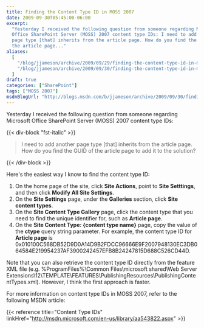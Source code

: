 ```yaml
---
title: Finding the Content Type ID in MOSS 2007
date: 2009-09-30T05:45:00-06:00
excerpt:
  "Yesterday I received the following question from someone regarding Microsoft
  Office SharePoint Server (MOSS) 2007 content type IDs: I need to add another
  page type [that] inherits from the article page. How do you find the GUID of
  the article page..."
aliases:
  [
    "/blog/jjameson/archive/2009/09/29/finding-the-content-type-id-in-moss-2007.aspx",
    "/blog/jjameson/archive/2009/09/30/finding-the-content-type-id-in-moss-2007.aspx",
  ]
draft: true
categories: ["SharePoint"]
tags: ["MOSS 2007"]
msdnBlogUrl: "http://blogs.msdn.com/b/jjameson/archive/2009/09/30/finding-the-content-type-id-in-moss-2007.aspx"
---
```


Yesterday I received the following question from someone regarding Microsoft
Office SharePoint Server (MOSS) 2007 content type IDs:

{{< div-block "fst-italic" >}}

> I need to add another page type [that] inherits from the article page. How do
> you find the GUID of the article page to add it to the solution?

{{< /div-block >}}

Here's the easiest way I know to find the content type ID:

1. On the home page of the site, click **Site Actions**, point to **Site
   Setttings**, and then click **Modify All Site Settings**.
1. On the **Site Settings** page, under the **Galleries** section, click **Site
   content types**.
1. On the **Site Content Type Gallery** page, click the content type that you
   need to find the unique identifier for, such as **Article page**.
1. On the **Site Content Type: {content type name}** page, copy the value of the
   **ctype** query string parameter. For example, the content type ID for
   **Article page** is
   0x010100C568DB52D9D0A14D9B2FDCC96666E9F2007948130EC3DB064584E219954237AF3900242457EFB8B24247815D688C526CD44D.

Note that you can also retrieve the content type ID directly from the feature
XML file (e.g. %ProgramFiles%\Common Files\microsoft shared\Web Server
Extensions\12\TEMPLATE\FEATURES\PublishingResources\PublishingContentTypes.xml).
However, I think the first approach is faster.

For more information on content type IDs in MOSS 2007, refer to the following
MSDN article:

{{< reference title="Content Type IDs"
linkHref="http://msdn.microsoft.com/en-us/library/aa543822.aspx" >}}
